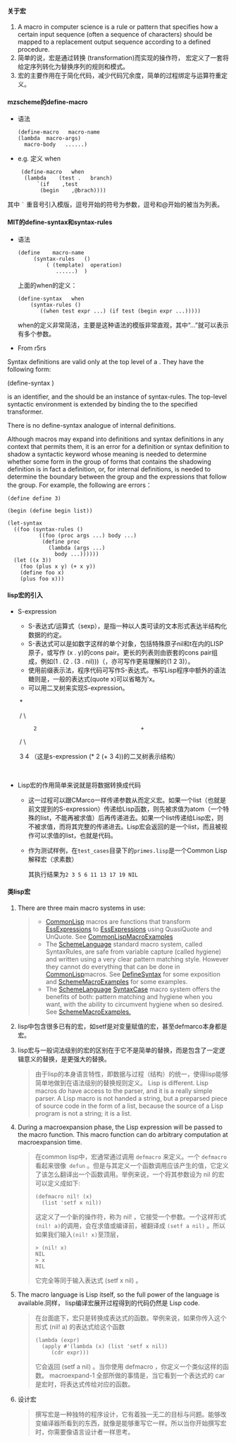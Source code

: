 
#### 关于宏

1. A macro in computer science is a rule or pattern that specifies how a certain input sequence (often a sequence of characters) should be mapped to a replacement output sequence according to a defined procedure. 
2. 简单的说，宏是通过转换 (transformation)而实现的操作符， 宏定义了一套将给定序列转化为替换序列的规则和模式。
3. 宏的主要作用在于简化代码，减少代码冗余度，简单的过程绑定与运算符重定义。


#### mzscheme的define-macro

  * 语法
    ```
    (define-macro   macro-name
    (lambda  macro-args)
      macro-body   ......) 
    ```

  * e.g. 定义 when

    ```
     (define-macro   when
      (lambda    (test .   branch)
          `(if    ,test
           (begin    ,@brach))))    
    ```

  其中 `` ` `` 重音号引入模版，逗号开始的符号为参数，逗号和@开始的被当为列表。

#### MIT的define-syntax和syntax-rules

* 语法

  ```
  (define    macro-name
       (syntax-rules   ()
           ( (template)  operation)
              ......)  )     
  ```

  上面的when的定义：

  ```
  (define-syntax   when
      (syntax-rules ()
         ((when test expr ...) (if test (begin expr ...)))))
  ```

  when的定义非常简洁，主要是这种语法的模版非常直观，其中“...”就可以表示有多个参数。

*  From r5rs

  Syntax definitions are valid only at the top level of a <program>. They have the following form:

  (define-syntax <keyword> <transformer spec>)

  <Keyword> is an identifier, and the <transformer spec> should be an instance of syntax-rules. The top-level syntactic environment is extended by binding the <keyword> to the specified transformer.

  There is no define-syntax analogue of internal definitions.

  Although macros may expand into definitions and syntax definitions in any context that permits them, it is an error for a definition or syntax definition to shadow a syntactic keyword whose meaning is needed to determine whether some form in the group of forms that contains the shadowing definition is in fact a definition, or, for internal definitions, is needed to determine the boundary between the group and the expressions that follow the group. For example, the following are errors：

  ```
  (define define 3)

  (begin (define begin list))

  (let-syntax
    ((foo (syntax-rules ()
            ((foo (proc args ...) body ...)
             (define proc
               (lambda (args ...)
                 body ...))))))
    (let ((x 3))
      (foo (plus x y) (+ x y))
      (define foo x)
      (plus foo x)))
  ```

#### lisp宏的引入

- S-expression

  - S-表达式/运算式（sexp），是指一种以人类可读的文本形式表达半结构化数据的约定。
  - S-表达式可以是如数字这样的单个对象，包括特殊原子nil和t在内的LISP 原子，或写作 (x . y)的cons pair。更长的列表则由嵌套的cons pair组成，例如(1 . (2 . (3 . nil)))（，亦可写作更易理解的(1 2 3)）。
  - 使用前缀表示法，程序代码可写作S-表达式。书写Lisp程序中额外的语法糖则是，一般的表达式(quote x)可以省略为'x。
  - 可以用二叉树来实现S-expression。

  ​                            *

  ​              /                         \

           2                                 +

  ​                                    /              \

  ​                                 3                      4                 （这是s-expression (* 2 (+ 3 4))的二叉树表示结构）

  ​	

- Lisp宏的作用简单来说就是将数据转换成代码

  - 这一过程可以跟CMarco一样传递参数从而定义宏。如果一个list（也就是前文提到的S-expression）传递给Lisp函数，则先被求值为atom（一个特殊的list，不能再被求值）后再传递进去。如果一个list传递给Lisp宏，则不被求值，而将其完整的传递进去。Lisp宏会返回的是一个list，而且被视作可以求值的list，也就是代码。

  - 作为测试样例，在`test_cases`目录下的`primes.lisp`是一个Common Lisp解释宏（求素数）

    其执行结果为`2 3 5 6 11 13 17 19 NIL  `

#### 类lisp宏

1. There are three main macro systems in use:

   >  -  [CommonLisp](http://wiki.c2.com/?CommonLisp) macros are functions that transform [EssExpressions](http://wiki.c2.com/?EssExpressions) to [EssExpressions](http://wiki.c2.com/?EssExpressions) using QuasiQuote and UnQuote. See [CommonLispMacroExamples](http://wiki.c2.com/?CommonLispMacroExamples)
   >  -  The [SchemeLanguage](http://wiki.c2.com/?SchemeLanguage) standard macro system, called SyntaxRules, are safe from variable capture (called hygiene) and written using a very clear pattern matching style. However they cannot do everything that can be done in [CommonLisp](http://wiki.c2.com/?CommonLisp)macros. See [DefineSyntax](http://wiki.c2.com/?DefineSyntax) for some exposition and [SchemeMacroExamples](http://wiki.c2.com/?SchemeMacroExamples) for some examples.
   >  -  The [SchemeLanguage](http://wiki.c2.com/?SchemeLanguage) [SyntaxCase](http://wiki.c2.com/?SyntaxCase) macro system offers the benefits of both: pattern matching and hygiene when you want, with the ability to circumvent hygiene when so desired. See [SchemeMacroExamples.](http://wiki.c2.com/?SchemeMacroExamples)

2. lisp中包含很多已有的宏，如setf是对变量赋值的宏，甚至defmarco本身都是宏。

3. lisp宏与一般词法级别的宏的区别在于它不是简单的替换，而是包含了一定逻辑意义的替换，是更强大的替换。

   >  由于lisp的本身语言特性，即数据与过程（结构）的统一，使得lisp能够简单地做到在语法级别的替换规则定义。 Lisp is different. Lisp macros *do* have access to the parser, and it is a really simple parser. A Lisp macro is not handed a string, but a preparsed piece of source code in the form of a list, because the source of a Lisp program is not a string; it is a list.

4. During a macroexpansion phase, the Lisp expression will be passed to the macro function. This macro function can do arbitrary computation at macroexpansion time. 

   >  在common lisp中，宏通常通过调用 `defmacro` 来定义。一个 `defmacro` 看起来很像` defun` 。但是与其定义一个函数调用应该产生的值，它定义了该怎么翻译出一个函数调用。举例来说，一个将其参数设为 nil 的宏可以定义成如下:
   >
   >  ```
   >  (defmacro nil! (x)
   >    (list 'setf x nil))
   >  ```
   >
   >  这定义了一个新的操作符，称为 nil! ，它接受一个参数。一个这样形式` (nil! a) `的调用，会在求值或编译前，被翻译成 `(setf a nil)` 。所以如果我们输入` (nil! x) `至顶层，
   >
   >  ```
   >  > (nil! x)
   >  NIL
   >  > x
   >  NIL
   >  ```
   >
   >  它完全等同于输入表达式 (setf x nil) 。

5. The macro language is Lisp itself, so the full power of the language is available.同样， lisp编译宏展开过程得到的代码仍然是 Lisp code. 

   >  在台面底下，宏只是转换成表达式的函数。举例来说，如果你传入这个形式 (nil! a) 的表达式给这个函数
   >
   >  ```
   >  (lambda (expr)
   >    (apply #'(lambda (x) (list 'setf x nil))
   >       (cdr expr)))
   >  ```
   >
   >  它会返回 (setf a nil) 。当你使用 defmacro ，你定义一个类似这样的函数。 macroexpand-1 全部所做的事情是，当它看到一个表达式的 car 是宏时，将表达式传给对应的函数。

6. 设计宏
   >  撰写宏是一种独特的程序设计，它有着独一无二的目标与问题。能够改变编译器所看到的东西，就像是能够重写它一样。所以当你开始撰写宏时，你需要像语言设计者一样思考。
